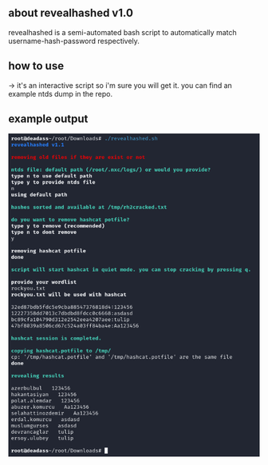 ## about revealhashed v1.0
revealhashed is a semi-automated bash script to automatically match username-hash-password respectively.

## how to use
-> it's an interactive script so i'm sure you will get it. you can find an example ntds dump in the repo.

## example output
![](https://raw.githubusercontent.com/crosscutsaw/revealhashed/main/f1.PNG)
